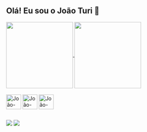 ## Olá! Eu sou o João Turi 👋

<a href="https://github.com/pstjoao/github-readme-stats">
  <img height=180em align="center" src="https://github-readme-stats.vercel.app/api?username=pstjoao&show_icons=true&theme=tokyonight&bg_color=00000000&include_all_commits=true&border_radius=2"/>
</a>
<a href="https://github.com/pstjoao/convoychat">
  <img height=180em align="center" src="https://github-readme-stats.vercel.app/api/top-langs?username=pstjoao&layout=compact&border_radius=1&langs_count=8&theme=tokyonight&bg_color=00000000"/>
</a>

<div style="display: inline_block"><br>
<img align="center" alt="João-Cs" height="40" width="40" src="https://cdn.jsdelivr.net/gh/devicons/devicon@latest/icons/csharp/csharp-original.svg" />
<img align="center" alt="João-HTML" height="40" width="40" src="https://cdn.jsdelivr.net/gh/devicons/devicon@latest/icons/html5/html5-original.svg" />
<img align="center" alt="João-CSS" height="40" width="40" src="https://cdn.jsdelivr.net/gh/devicons/devicon@latest/icons/css3/css3-original.svg" />
</div>

##

<div>
  <a href="mailto:jpturi14@gmail.com"><img src="https://img.shields.io/badge/Gmail-D14836?style=for-the-badge&logo=gmail&logoColor=white" target="_blank"></a>
  <a href="https://www.linkedin.com/in/joao-pedro-776193282/"><img src="https://img.shields.io/badge/LinkedIn-0077B5?style=for-the-badge&logo=linkedin&logoColor=white" target="_blank"></a>
</div>
                    

